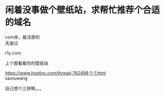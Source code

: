 # 闲着没事做个壁纸站，求帮忙推荐个合适的域名


com米，能注册的<br />
先谢过

<img src="static/image/smiley/default/lol.gif" smilieid="12" border="0" alt="" /><img src="static/image/smiley/default/lol.gif" smilieid="12" border="0" alt="" />r1y.com

上个图看看你的壁纸站

https://www.hostloc.com/thread-762498-1-1.html<br />
saotuwang

自己想个三拼啊。。。<img src="static/image/smiley/default/lol.gif" smilieid="12" border="0" alt="" />
